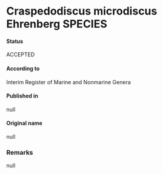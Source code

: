 Craspedodiscus microdiscus Ehrenberg SPECIES
=======

#### Status
ACCEPTED

#### According to
Interim Register of Marine and Nonmarine Genera

#### Published in
null

#### Original name
null

### Remarks
null